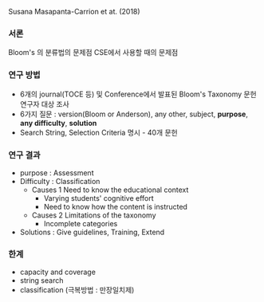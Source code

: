 Susana Masapanta-Carrion et at. (2018)

### 서론
Bloom's 의 분류법의 문제점
CSE에서 사용할 때의 문제점

### 연구 방법
* 6개의 journal(TOCE 등) 및 Conference에서 발표된 Bloom's Taxonomy 문헌 연구자 대상 조사
* 6가지 질문 : version(Bloom or Anderson), any other, subject, **purpose**, **any difficulty**, **solution**
* Search String, Selection Criteria 명시 - 40개 문헌

### 연구 결과
* purpose : Assessment
* Difficulty : Classification
	* Causes 1 Need to know the educational context
		* Varying students' cognitive effort
		* Need to know how the content is instructed
	* Causes 2 Limitations of the taxonomy
		* Incomplete categories
* Solutions : Give guidelines, Training, Extend

### 한계
* capacity and coverage
* string search
* classification (극복방법 : 만장일치제)